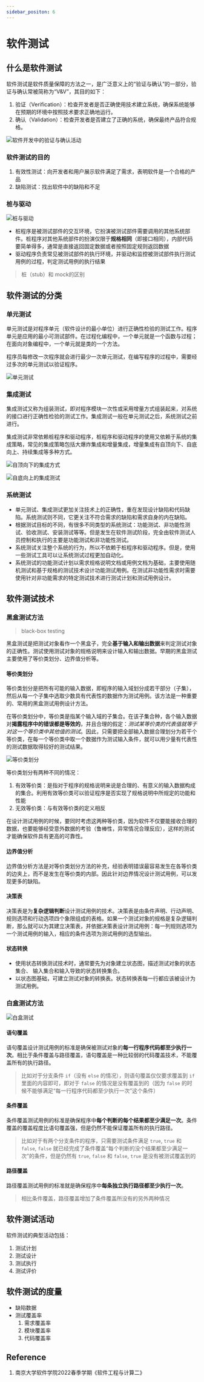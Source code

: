 ```yaml
---
sidebar_positon: 6
---
```


# 软件测试

## 什么是软件测试

软件测试是软件质量保障的方法之一，是广泛意义上的“验证与确认”的一部分，验证与确认常被简称为“V&V”，其目的如下：

<!-- more -->

1. 验证（Verification）：检查开发者是否正确使用技术建立系统，确保系统能够在预期的环境中按照技术要求正确地运行。
2. 确认（Validation）：检查开发者是否建立了正确的系统，确保最终产品符合规格。

![软件开发中的验证与确认活动](https://img-bed-1309306776.cos.ap-shanghai.myqcloud.com/img/20220617150844.png)

### 软件测试的目的

1. 有效性测试：向开发者和用户展示软件满足了需求，表明软件是一个合格的产品
2. 缺陷测试：找出软件中的缺陷和不足

### 桩与驱动

![桩与驱动](https://img-bed-1309306776.cos.ap-shanghai.myqcloud.com/img/20220617151041.png)

* 桩程序是被测试部件的交互环境，它扮演被测试部件需要调用的其他系统部件。桩程序对其他系统部件的扮演仅限于**规格相同**（即接口相同），内部代码要简单得多，通常是直接返回固定数据或者按照固定规则返回数据
* 驱动程序负责常见被测试部件的执行环境，并驱动和监控被测试部件执行测试用例的过程，判定测试用例的执行结果

> 桩（stub）和 mock的区别

## 软件测试的分类

### 单元测试

单元测试是对程序单元（软件设计的最小单位）进行正确性检验的测试工作。程序单元是应用的最小可测试部件。在过程化编程中，一个单元就是一个函数与过程；在面向对象编程中，一个单元就是类的一个方法。

程序员每修改一次程序就会进行最少一次单元测试，在编写程序的过程中，需要经过多次的单元测试以验证程序。

![单元测试](https://img-bed-1309306776.cos.ap-shanghai.myqcloud.com/img/20220617151915.png)

### 集成测试

集成测试又称为组装测试，即对程序模块一次性或采用增量方式组装起来，对系统的接口进行正确性检验的测试工作。集成测试一般在单元测试之后，系统测试之前进行。

集成测试非常依赖桩程序和驱动程序，桩程序和驱动程序的使用又依赖于系统的集成策略，常见的集成策略包括大爆炸集成和增量集成，增量集成有自顶向下、自底向上、持续集成等多种方式。

![自顶向下的集成方式](https://img-bed-1309306776.cos.ap-shanghai.myqcloud.com/img/20220617152158.png)

![自底向上的集成测试](https://img-bed-1309306776.cos.ap-shanghai.myqcloud.com/img/20220617152215.png)

### 系统测试

* 单元测试、集成测试更加关注技术上的正确性，重在发现设计缺陷和代码缺陷。系统测试则不同，它更关注不符合需求的缺陷和需求自身的内在缺陷。
* 根据测试目标的不同，有很多不同类型的系统测试：功能测试、非功能性测试、验收测试、安装测试等等。但是发生在软件测试阶段，完全由软件测试人员控制和执行的主要是功能测试和非功能性测试。
* 系统测试关注整个系统的行为，所以不依赖于桩程序和驱动程序。但是，使用一些测试工具可以让系统测试过程更加自动化。
* 系统测试的功能测试计划以需求规格说明文档或用例文档为基础，主要使用随机测试和基于规格的测试技术设计功能测试用例。在测试非功能性需求时需要使用针对非功能需求的特定测试技术进行测试计划和测试用例设计。

## 软件测试技术

### 黑盒测试方法

> black-box testing

黑盒测试是把测试对象看作一个黑盒子，完全**基于输入和输出数据**来判定测试对象的正确性。测试使用测试对象的规格说明来设计输入和输出数据。早期的黑盒测试主要使用了等价类划分、边界值分析等。

#### 等价类划分

等价类划分是把所有可能的输入数据，即程序的输入域划分成若干部分（子集），然后从每一个子集中选取少数具有代表性的数据作为测试用例。该方法是一种重要的、常用的黑盒测试用例设计方法。

在等价类划分中，等价类是指某个输入域的子集合。在该子集合种，各个输入数据对**揭露程序中的错误都是等效的**，并且合理的假定：*测试某等价类的代表值就等于对这一个等价类中其他值的测试*。因此，只需要把全部输入数据合理划分为若干个等价类，在每一个等价类中取一个数据作为测试输入条件，就可以用少量有代表性的测试数据取得较好的测试结果。

![等价类划分](https://img-bed-1309306776.cos.ap-shanghai.myqcloud.com/img/20220617154250.png)

等价类划分有两种不同的情况：

1. 有效等价类：是指对于程序的规格说明来说是合理的、有意义的输入数据构成的集合。利用有效等价类可以验证程序是否实现了规格说明中所规定的功能和性能
2. 无效等价类：与有效等价类的定义相反

在设计测试用例的时候，要同时考虑这两种等价类，因为软件不仅要能接收合理的数据，也要能够经受意外数据的考验（鲁棒性，异常情况合理反应），这样的测试才能确保软件具有更高的可靠性。

#### 边界值分析

边界值分析方法是对等价类划分方法的补充，经验表明错误最容易发生在各等价类的边夹上，而不是发生在等价类的内部。因此针对边界情况设计测试用例，可以发现更多的缺陷。

#### 决策表

决策表是为**复杂逻辑判断**设计测试用例的技术。决策表是由条件声明、行动声明、规则选项和行动选项四个象限组成的表格。如果一个测试对象的规格是复杂逻辑判断，那么就可以为其建立决策表，并依据决策表设计测试用例：每一列规则选项为一个测试用例的输入，相应的条件选项为测试用例的选型输出。

#### 状态转换

* 使用状态转换测试技术时，通常要先为对象建立状态图，描述测试对象的状态集合、 输入集合和输入导致的状态转换集合。
* 以状态图基础，可建立测试对象的转换表。状态转换表每一行都应该被设计为测试用例。

### 白盒测试方法

![白盒测试](https://img-bed-1309306776.cos.ap-shanghai.myqcloud.com/img/20220617155519.png)

#### 语句覆盖

语句覆盖设计测试用例的标准是确保被测试对象的**每一行程序代码都至少执行一次**。相比于条件覆盖与路径覆盖，语句覆盖是一种比较弱的代码覆盖技术，不能覆盖所有的执行路径。

> 比如对于分支条件 `if`（没有 `else` 的情况），则语句覆盖仅仅要求覆盖到 `if` 里面的内容即可，即对于 `false` 的情况是没有覆盖到的（因为 `false` 的时候不能够满足“每一行程序代码都至少执行一次”这个条件）

#### 条件覆盖

条件覆盖测试用例的标准是确保程序中**每个判断的每个结果都至少满足一次**。条件覆盖的覆盖程度比语句覆盖强，但是仍然不能保证覆盖所有的执行路径。

> 比如对于有两个分支条件的程序，只需要测试条件满足 `true`, `true` 和 `false`, `false` 就已经完成了条件覆盖“每个判断的没个结果都至少满足一次”的条件，但是仍然有 `true`, `false` 和 `false`, `true` 是没有被测试覆盖到的

#### 路径覆盖

路径覆盖测试用例的标准就是确保程序中**每条独立执行路径都至少执行一次**。

> 相比条件覆盖，路径覆盖增加了条件覆盖所没有的另外两种情况

## 软件测试活动

软件测试的典型活动包括：

1. 测试计划
2. 测试设计
3. 测试执行
4. 测试评价

## 软件测试的度量

* 缺陷数据
* 测试覆盖率
  1. 需求覆盖率
  2. 模块覆盖率
  3. 代码覆盖率

## Reference

1. 南京大学软件学院2022春季学期《软件工程与计算二》
